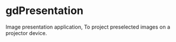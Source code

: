 # gdPresentation
Image presentation application, To project preselected images on a projector device.
